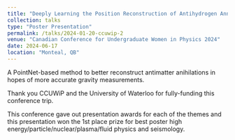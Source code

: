 ```yaml
---
title: "Deeply Learning the Position Reconstruction of Antihydrogen Annihilations in ALPHA-g"
collection: talks
type: "Poster Presentation"
permalink: /talks/2024-01-20-ccuwip-2
venue: "Canadian Conference for Undergraduate Women in Physics 2024"
date: 2024-06-17
location: "Monteal, QB"
---
```


A PointNet-based method to better reconstruct antimatter anihilations in hopes of more accurate gravity measurements.

Thank you CCUWiP and the University of Waterloo for fully-funding this conference trip.

This conference gave out presentation awards for each of the themes and this presentation won the 1st place prize for best poster high energy/particle/nuclear/plasma/fluid physics and seismology.